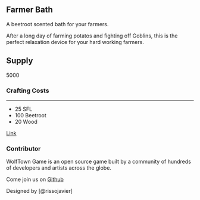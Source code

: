 ## Farmer Bath

A beetroot scented bath for your farmers.

After a long day of farming potatos and fighting off Goblins, this is the perfect relaxation device for your hard working farmers.

## Supply

5000

### Crafting Costs

---

- 25 SFL
- 100 Beetroot
- 20 Wood

[Link](https://docs.sunflower-land.com/crafting-guide)

### Contributor

WolfTown Game is an open source game built by a community of hundreds of developers and artists across the globe.

Come join us on [Github](https://github.com/sunflower-land/sunflower-land)

Designed by [@rissojavier]
